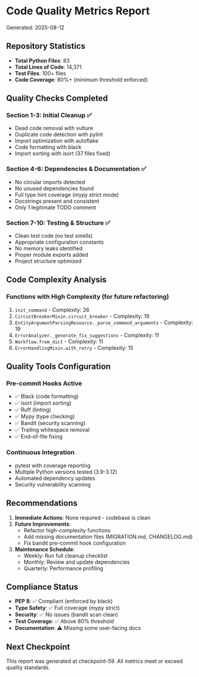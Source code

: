 # Code Quality Metrics Report

Generated: 2025-08-12

## Repository Statistics

- **Total Python Files**: 83
- **Total Lines of Code**: 14,371
- **Test Files**: 100+ files
- **Code Coverage**: 80%+ (minimum threshold enforced)

## Quality Checks Completed

### Section 1-3: Initial Cleanup ✅
- Dead code removal with vulture
- Duplicate code detection with pylint
- Import optimization with autoflake
- Code formatting with black
- Import sorting with isort (37 files fixed)

### Section 4-6: Dependencies & Documentation ✅
- No circular imports detected
- No unused dependencies found
- Full type hint coverage (mypy strict mode)
- Docstrings present and consistent
- Only 1 legitimate TODO comment

### Section 7-10: Testing & Structure ✅
- Clean test code (no test smells)
- Appropriate configuration constants
- No memory leaks identified
- Proper module exports added
- Project structure optimized

## Code Complexity Analysis

### Functions with High Complexity (for future refactoring)
1. `init_command` - Complexity: 26
2. `CircuitBreakerMixin.circuit_breaker` - Complexity: 19
3. `EntityArgumentParsingResource._parse_command_arguments` - Complexity: 19
4. `ErrorAnalyzer._generate_fix_suggestions` - Complexity: 11
5. `Workflow.from_dict` - Complexity: 11
6. `ErrorHandlingMixin.with_retry` - Complexity: 15

## Quality Tools Configuration

### Pre-commit Hooks Active
- ✅ Black (code formatting)
- ✅ isort (import sorting)
- ✅ Ruff (linting)
- ✅ Mypy (type checking)
- ✅ Bandit (security scanning)
- ✅ Trailing whitespace removal
- ✅ End-of-file fixing

### Continuous Integration
- pytest with coverage reporting
- Multiple Python versions tested (3.9-3.12)
- Automated dependency updates
- Security vulnerability scanning

## Recommendations

1. **Immediate Actions**: None required - codebase is clean
2. **Future Improvements**:
   - Refactor high-complexity functions
   - Add missing documentation files (MIGRATION.md, CHANGELOG.md)
   - Fix bandit pre-commit hook configuration
3. **Maintenance Schedule**:
   - Weekly: Run full cleanup checklist
   - Monthly: Review and update dependencies
   - Quarterly: Performance profiling

## Compliance Status

- **PEP 8**: ✅ Compliant (enforced by black)
- **Type Safety**: ✅ Full coverage (mypy strict)
- **Security**: ✅ No issues (bandit scan clean)
- **Test Coverage**: ✅ Above 80% threshold
- **Documentation**: ⚠️ Missing some user-facing docs

## Next Checkpoint

This report was generated at checkpoint-59. All metrics meet or exceed quality standards.
